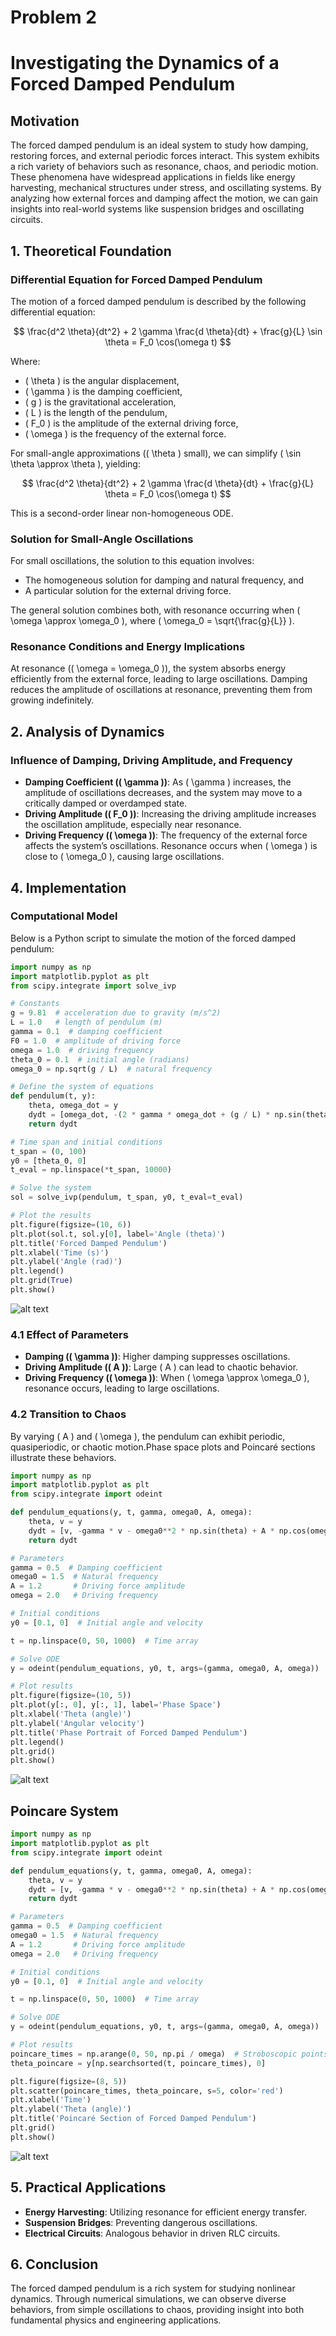 # Problem 2
# Investigating the Dynamics of a Forced Damped Pendulum

## Motivation

The forced damped pendulum is an ideal system to study how damping, restoring forces, and external periodic forces interact. This system exhibits a rich variety of behaviors such as resonance, chaos, and periodic motion. These phenomena have widespread applications in fields like energy harvesting, mechanical structures under stress, and oscillating systems. By analyzing how external forces and damping affect the motion, we can gain insights into real-world systems like suspension bridges and oscillating circuits.

## 1. Theoretical Foundation

### Differential Equation for Forced Damped Pendulum

The motion of a forced damped pendulum is described by the following differential equation:

$$
\frac{d^2 \theta}{dt^2} + 2 \gamma \frac{d \theta}{dt} + \frac{g}{L} \sin \theta = F_0 \cos(\omega t)
$$

Where:
- \( \theta \) is the angular displacement,
- \( \gamma \) is the damping coefficient,
- \( g \) is the gravitational acceleration,
- \( L \) is the length of the pendulum,
- \( F_0 \) is the amplitude of the external driving force,
- \( \omega \) is the frequency of the external force.

For small-angle approximations (\( \theta \) small), we can simplify \( \sin \theta \approx \theta \), yielding:

$$
\frac{d^2 \theta}{dt^2} + 2 \gamma \frac{d \theta}{dt} + \frac{g}{L} \theta = F_0 \cos(\omega t)
$$

This is a second-order linear non-homogeneous ODE.

### Solution for Small-Angle Oscillations

For small oscillations, the solution to this equation involves:
- The homogeneous solution for damping and natural frequency, and
- A particular solution for the external driving force.

The general solution combines both, with resonance occurring when \( \omega \approx \omega_0 \), where \( \omega_0 = \sqrt{\frac{g}{L}} \).

### Resonance Conditions and Energy Implications

At resonance (\( \omega = \omega_0 \)), the system absorbs energy efficiently from the external force, leading to large oscillations. Damping reduces the amplitude of oscillations at resonance, preventing them from growing indefinitely.

## 2. Analysis of Dynamics

### Influence of Damping, Driving Amplitude, and Frequency

- **Damping Coefficient (\( \gamma \))**: As \( \gamma \) increases, the amplitude of oscillations decreases, and the system may move to a critically damped or overdamped state.
- **Driving Amplitude (\( F_0 \))**: Increasing the driving amplitude increases the oscillation amplitude, especially near resonance.
- **Driving Frequency (\( \omega \))**: The frequency of the external force affects the system’s oscillations. Resonance occurs when \( \omega \) is close to \( \omega_0 \), causing large oscillations.


## 4. Implementation

### Computational Model

Below is a Python script to simulate the motion of the forced damped pendulum:

```python
import numpy as np
import matplotlib.pyplot as plt
from scipy.integrate import solve_ivp

# Constants
g = 9.81  # acceleration due to gravity (m/s^2)
L = 1.0   # length of pendulum (m)
gamma = 0.1  # damping coefficient
F0 = 1.0  # amplitude of driving force
omega = 1.0  # driving frequency
theta_0 = 0.1  # initial angle (radians)
omega_0 = np.sqrt(g / L)  # natural frequency

# Define the system of equations
def pendulum(t, y):
    theta, omega_dot = y
    dydt = [omega_dot, -(2 * gamma * omega_dot + (g / L) * np.sin(theta)) + (F0 / L) * np.cos(omega * t)]
    return dydt

# Time span and initial conditions
t_span = (0, 100)
y0 = [theta_0, 0]
t_eval = np.linspace(*t_span, 10000)

# Solve the system
sol = solve_ivp(pendulum, t_span, y0, t_eval=t_eval)

# Plot the results
plt.figure(figsize=(10, 6))
plt.plot(sol.t, sol.y[0], label='Angle (theta)')
plt.title('Forced Damped Pendulum')
plt.xlabel('Time (s)')
plt.ylabel('Angle (rad)')
plt.legend()
plt.grid(True)
plt.show()
```
![alt text](image-4.png)

### 4.1 Effect of Parameters
- **Damping (\( \gamma \))**: Higher damping suppresses oscillations.
- **Driving Amplitude (\( A \))**: Large \( A \) can lead to chaotic behavior.
- **Driving Frequency (\( \omega \))**: When \( \omega \approx \omega_0 \), resonance occurs, leading to large oscillations.

### 4.2 Transition to Chaos
By varying \( A \) and \( \omega \), the pendulum can exhibit periodic, quasiperiodic, or chaotic motion.Phase space plots and Poincaré sections illustrate these behaviors.

```python
import numpy as np
import matplotlib.pyplot as plt
from scipy.integrate import odeint

def pendulum_equations(y, t, gamma, omega0, A, omega):
    theta, v = y
    dydt = [v, -gamma * v - omega0**2 * np.sin(theta) + A * np.cos(omega * t)]
    return dydt

# Parameters
gamma = 0.5  # Damping coefficient
omega0 = 1.5  # Natural frequency
A = 1.2       # Driving force amplitude
omega = 2.0   # Driving frequency

# Initial conditions
y0 = [0.1, 0]  # Initial angle and velocity

t = np.linspace(0, 50, 1000)  # Time array

# Solve ODE
y = odeint(pendulum_equations, y0, t, args=(gamma, omega0, A, omega))

# Plot results
plt.figure(figsize=(10, 5))
plt.plot(y[:, 0], y[:, 1], label='Phase Space')
plt.xlabel('Theta (angle)')
plt.ylabel('Angular velocity')
plt.title('Phase Portrait of Forced Damped Pendulum')
plt.legend()
plt.grid()
plt.show()
```

![alt text](image-2.png)

## Poincare System
```python
import numpy as np
import matplotlib.pyplot as plt
from scipy.integrate import odeint

def pendulum_equations(y, t, gamma, omega0, A, omega):
    theta, v = y
    dydt = [v, -gamma * v - omega0**2 * np.sin(theta) + A * np.cos(omega * t)]
    return dydt

# Parameters
gamma = 0.5  # Damping coefficient
omega0 = 1.5  # Natural frequency
A = 1.2       # Driving force amplitude
omega = 2.0   # Driving frequency

# Initial conditions
y0 = [0.1, 0]  # Initial angle and velocity

t = np.linspace(0, 50, 1000)  # Time array

# Solve ODE
y = odeint(pendulum_equations, y0, t, args=(gamma, omega0, A, omega))

# Plot results
poincare_times = np.arange(0, 50, np.pi / omega)  # Stroboscopic points
theta_poincare = y[np.searchsorted(t, poincare_times), 0]

plt.figure(figsize=(8, 5))
plt.scatter(poincare_times, theta_poincare, s=5, color='red')
plt.xlabel('Time')
plt.ylabel('Theta (angle)')
plt.title('Poincaré Section of Forced Damped Pendulum')
plt.grid()
plt.show()
```
![alt text](image-3.png)

## 5. Practical Applications
- **Energy Harvesting**: Utilizing resonance for efficient energy transfer.
- **Suspension Bridges**: Preventing dangerous oscillations.
- **Electrical Circuits**: Analogous behavior in driven RLC circuits.

## 6. Conclusion
The forced damped pendulum is a rich system for studying nonlinear dynamics. Through numerical simulations, we can observe diverse behaviors, from simple oscillations to chaos, providing insight into both fundamental physics and engineering applications.

